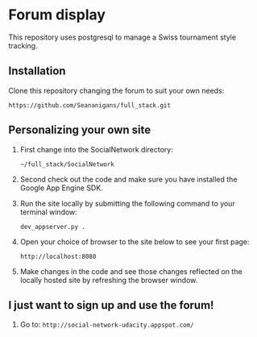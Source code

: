 # Forum display
This repository uses postgresql to manage a Swiss tournament style tracking.

## Installation

Clone this repository changing the forum to suit your own needs:

`https://github.com/Seananigans/full_stack.git`


## Personalizing your own site

1. First change into the SocialNetwork directory:

	`~/full_stack/SocialNetwork`

2. Second check out the code and make sure you have installed the Google App Engine SDK.

3. Run the site locally by submitting the following command to your terminal window:

	`dev_appserver.py .`

4. Open your choice of browser to the site below to see your first page:

	`http://localhost:8080`

5. Make changes in the code and see those changes reflected on the locally hosted site by refreshing the browser window.

## I just want to sign up and use the forum!

1. Go to: `http://social-network-udacity.appspot.com/`
